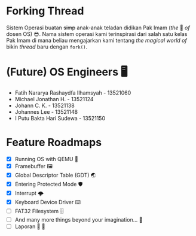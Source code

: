 # Forking Thread

Sistem Operasi buatan ~~simp~~ anak-anak teladan didikan Pak Imam (_the_ 🐐 _of_ dosen OS) 😎. Nama sistem operasi kami terinspirasi dari salah satu kelas Pak Imam di mana beliau mengajarkan kami tentang _the magical world of_ bikin _thread_ baru dengan `fork()`.

# (Future) OS Engineers 🖥️

- Fatih Nararya Rashaydfa Ilhamsyah - 13521060
- Michael Jonathan H. - 13521124
- Johann C. K. - 13521138
- Johannes Lee - 13521148
- I Putu Bakta Hari Sudewa - 13521150

# Feature Roadmaps

- [x] Running OS with QEMU 🏃
- [x] Framebuffer 🖼️
- [x] Global Descriptor Table (GDT) 🌏
- [x] Entering Protected Mode 🛡️
- [x] Interrupt :cloud_with_lightning:
- [x] Keyboard Device Driver ⌨️
- [ ] FAT32 Filesystem 🗄️
- [ ] And many more things beyond your imagination... 🌈
- [ ] Laporan 🤢 🤮
